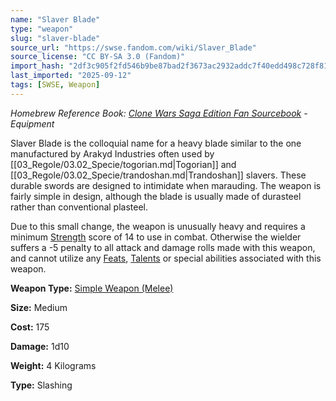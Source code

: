 ```yaml
---
name: "Slaver Blade"
type: "weapon"
slug: "slaver-blade"
source_url: "https://swse.fandom.com/wiki/Slaver_Blade"
source_license: "CC BY-SA 3.0 (Fandom)"
import_hash: "2df3c905f2fd546b9be87bad2f3673ac2932addc7f40edd498c728f8182f6220"
last_imported: "2025-09-12"
tags: [SWSE, Weapon]
---
```

*Homebrew Reference Book: [Clone Wars Saga Edition Fan Sourcebook](https://swse.fandom.com/wiki/Clone_Wars_Saga_Edition_Fan_Sourcebook) - Equipment*

Slaver Blade is the colloquial name for a heavy blade similar to the one manufactured by Arakyd Industries often used by [[03_Regole/03.02_Specie/togorian.md|Togorian]] and [[03_Regole/03.02_Specie/trandoshan.md|Trandoshan]] slavers. These durable swords are designed to intimidate when marauding. The weapon is fairly simple in design, although the blade is usually made of durasteel rather than conventional plasteel.

Due to this small change, the weapon is unusually heavy and requires a minimum [Strength](https://swse.fandom.com/wiki/Strength) score of 14 to use in combat. Otherwise the wielder suffers a -5 penalty to all attack and damage rolls made with this weapon, and cannot utilize any [Feats](https://swse.fandom.com/wiki/Feats), [Talents](https://swse.fandom.com/wiki/Talents) or special abilities associated with this weapon.

**Weapon Type:** [Simple Weapon (Melee)](https://swse.fandom.com/wiki/Simple_Weapon_(Melee))

**Size:** Medium

**Cost:** 175

**Damage:** 1d10

**Weight:** 4 Kilograms

**Type:** Slashing